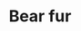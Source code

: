 ---
layout: item
title: Bear fur
item-id: 948
datatable: true
id: 948
name: "Bear fur"
members: false
lowalch: 4
highalch: 6
examine: "This would make warm clothing."
monsters:
  - id: 299
    name: "Gunthor the brave"
    members: false
    combat_level: 29
    wiki_url: "https://oldschool.runescape.wiki/w/Gunthor_the_brave"
    drops:
      - quantity: "1"
        rarity: 0.0078125
    image: "https://oldschool.runescape.wiki/images/thumb/2/22/Gunthor_the_brave.png/120px-Gunthor_the_brave.png?5837c"
  - id: 2838
    name: "Grizzly bear"
    members: false
    combat_level: 21
    wiki_url: "https://oldschool.runescape.wiki/w/Grizzly_bear#Level_21"
    drops:
      - quantity: "1"
        rarity: 1
    image: "https://oldschool.runescape.wiki/images/thumb/5/51/Grizzly_bear_%28level_21%29.png/280px-Grizzly_bear_%28level_21%29.png?5c286"
  - id: 2839
    name: "Black bear"
    members: false
    combat_level: 19
    wiki_url: "https://oldschool.runescape.wiki/w/Black_bear"
    drops:
      - quantity: "1"
        rarity: 1
    image: "https://oldschool.runescape.wiki/images/thumb/1/1c/Black_bear.png/280px-Black_bear.png?f440b"
  - id: 3055
    name: "Barbarian"
    members: false
    combat_level: 17
    wiki_url: "https://oldschool.runescape.wiki/w/Barbarian#Level_17_(Alberich)"
    drops:
      - quantity: "1"
        rarity: 0.0078125
    image: "https://oldschool.runescape.wiki/images/thumb/9/9f/Barbarian_%28Blue_Moon_Inn%29.png/130px-Barbarian_%28Blue_Moon_Inn%29.png?08b26"
  - id: 3056
    name: "Barbarian"
    members: false
    combat_level: 10
    wiki_url: "https://oldschool.runescape.wiki/w/Barbarian#Level_10_(Fafner)"
    drops:
      - quantity: "1"
        rarity: 0.0078125
    image: "https://oldschool.runescape.wiki/images/thumb/9/9f/Barbarian_%28Blue_Moon_Inn%29.png/130px-Barbarian_%28Blue_Moon_Inn%29.png?08b26"
  - id: 3068
    name: "Barbarian"
    members: false
    combat_level: 15
    wiki_url: "https://oldschool.runescape.wiki/w/Barbarian#Level_15_(Aitan)"
    drops:
      - quantity: "1"
        rarity: 0.0078125
    image: "https://oldschool.runescape.wiki/images/thumb/9/9f/Barbarian_%28Blue_Moon_Inn%29.png/130px-Barbarian_%28Blue_Moon_Inn%29.png?08b26"
  - id: 3072
    name: "Barbarian"
    members: false
    combat_level: 9
    wiki_url: "https://oldschool.runescape.wiki/w/Barbarian#Level_9_(Sieglinde)"
    drops:
      - quantity: "1"
        rarity: 0.0078125
    image: "https://oldschool.runescape.wiki/images/thumb/9/9f/Barbarian_%28Blue_Moon_Inn%29.png/130px-Barbarian_%28Blue_Moon_Inn%29.png?08b26"
  - id: 3262
    name: "Barbarian"
    members: false
    combat_level: 8
    wiki_url: "https://oldschool.runescape.wiki/w/Barbarian#Level_8"
    drops:
      - quantity: "1"
        rarity: 0.0078125
    image: "https://oldschool.runescape.wiki/images/thumb/9/9f/Barbarian_%28Blue_Moon_Inn%29.png/130px-Barbarian_%28Blue_Moon_Inn%29.png?08b26"
  - id: 3423
    name: "Grizzly bear"
    members: true
    combat_level: 42
    wiki_url: "https://oldschool.runescape.wiki/w/Grizzly_bear#Level_42"
    drops:
      - quantity: "1"
        rarity: 1
    image: "https://oldschool.runescape.wiki/images/thumb/5/51/Grizzly_bear_%28level_21%29.png/280px-Grizzly_bear_%28level_21%29.png?5c286"
  - id: 3424
    name: "Grizzly bear cub"
    members: true
    combat_level: 33
    wiki_url: "https://oldschool.runescape.wiki/w/Grizzly_bear_cub#Level_33"
    drops:
      - quantity: "1"
        rarity: 1
    image: "https://oldschool.runescape.wiki/images/thumb/8/8b/Grizzly_bear_cub_%28level_33%29.png/260px-Grizzly_bear_cub_%28level_33%29.png?7a38d"
  - id: 3425
    name: "Grizzly bear cub"
    members: true
    combat_level: 36
    wiki_url: "https://oldschool.runescape.wiki/w/Grizzly_bear_cub#Level_36"
    drops:
      - quantity: "1"
        rarity: 1
    image: "https://oldschool.runescape.wiki/images/thumb/8/8b/Grizzly_bear_cub_%28level_33%29.png/260px-Grizzly_bear_cub_%28level_33%29.png?7a38d"
  - id: 3908
    name: "Bear Cub"
    members: true
    combat_level: 15
    wiki_url: "https://oldschool.runescape.wiki/w/Bear_Cub#1"
    drops:
      - quantity: "1"
        rarity: 1
    image: "https://oldschool.runescape.wiki/images/thumb/e/e0/Bear_Cub_%281%29.png/260px-Bear_Cub_%281%29.png?f87a5"
  - id: 3949
    name: "Market Guard"
    members: true
    combat_level: 48
    wiki_url: "https://oldschool.runescape.wiki/w/Market_Guard"
    drops:
      - quantity: "1"
        rarity: 0.0078125
    image: "https://oldschool.runescape.wiki/images/thumb/c/c5/Market_Guard_%28Fremennik%29.png/120px-Market_Guard_%28Fremennik%29.png?d805f"
  - id: 3950
    name: "Warrior"
    members: true
    combat_level: 48
    wiki_url: "https://oldschool.runescape.wiki/w/Warrior_(Rellekka)"
    drops:
      - quantity: "1"
        rarity: 0.0078125
    image: "https://oldschool.runescape.wiki/images/thumb/7/72/Warrior_%28Rellekka%29.png/120px-Warrior_%28Rellekka%29.png?ed034"
---